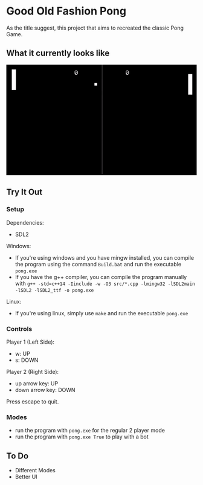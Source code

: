 # Good Old Fashion Pong
As the title suggest, this project that aims to recreated the classic Pong Game.

## What it currently looks like
![GIF](./gifs/demo_ai.gif)

## Try It Out

### Setup
Dependencies:
 - SDL2

Windows:
 - If you're using windows and you have mingw installed, you can compile the program using the command `Build.bat` and run the executable `pong.exe`
 - If you have the g++ compiler, you can compile the program manually with `g++ -std=c++14 -Iinclude -w -O3 src/*.cpp -lmingw32 -lSDL2main -lSDL2 -lSDL2_ttf -o pong.exe`

Linux:
 - If you're using linux, simply use `make` and run the executable `pong.exe`

### Controls
Player 1 (Left Side):
 - w: UP
 - s: DOWN

Player 2 (Right Side):
 - up arrow key: UP
 - down arrow key: DOWN

Press escape to quit.

### Modes
 - run the program with `pong.exe` for the regular 2 player mode
 - run the program with `pong.exe True` to play with a bot

## To Do
- Different Modes
- Better UI
